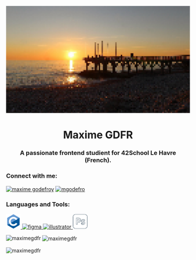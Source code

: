 <a href="https://github.com/MaximeGDFR/MaximeGDFR/blob/main/LH-pixel-art.png?raw=true">
  <img src="https://github.com/MaximeGDFR/MaximeGDFR/blob/main/LH-pixel-art.png?raw=true" alt="Coucher de soleil Le Havre" style="width:auto; height:auto"/>
</a>

<h1 align="center">Maxime GDFR</h1>
<h3 align="center">A passionate frontend studient for 42School Le Havre (French).</h3>

<h3 align="left">Connect with me:</h3>
<p align="left">
<a href="https://linkedin.com/in/maxime godefroy" target="blank"><img align="center" src="https://raw.githubusercontent.com/rahuldkjain/github-profile-readme-generator/master/src/images/icons/Social/linked-in-alt.svg" alt="maxime godefroy" height="30" width="40" /></a>
<a href="https://discord.gg/mgodefro" target="blank"><img align="center" src="https://raw.githubusercontent.com/rahuldkjain/github-profile-readme-generator/master/src/images/icons/Social/discord.svg" alt="mgodefro" height="30" width="40" /></a>
</p>

<h3 align="left">Languages and Tools:</h3>
<p align="left"> <a href="https://www.cprogramming.com/" target="_blank" rel="noreferrer"> <img src="https://raw.githubusercontent.com/devicons/devicon/master/icons/c/c-original.svg" alt="c" width="40" height="40"/> </a> <a href="https://www.figma.com/" target="_blank" rel="noreferrer"> <img src="https://www.vectorlogo.zone/logos/figma/figma-icon.svg" alt="figma" width="40" height="40"/> </a> <a href="https://www.adobe.com/in/products/illustrator.html" target="_blank" rel="noreferrer"> <img src="https://www.vectorlogo.zone/logos/adobe_illustrator/adobe_illustrator-icon.svg" alt="illustrator" width="40" height="40"/> </a> <a href="https://www.photoshop.com/en" target="_blank" rel="noreferrer"> <img src="https://raw.githubusercontent.com/devicons/devicon/master/icons/photoshop/photoshop-line.svg" alt="photoshop" width="40" height="40"/> </a> </p>

<p><img align="left" src="https://github-readme-stats.vercel.app/api/top-langs?username=maximegdfr&show_icons=true&locale=en&layout=compact" alt="maximegdfr" /></p>

<p>&nbsp;<img align="center" src="https://github-readme-stats.vercel.app/api?username=maximegdfr&show_icons=true&locale=en" alt="maximegdfr" /></p>

<p><img align="center" src="https://github-readme-streak-stats.herokuapp.com/?user=maximegdfr&" alt="maximegdfr" /></p>

